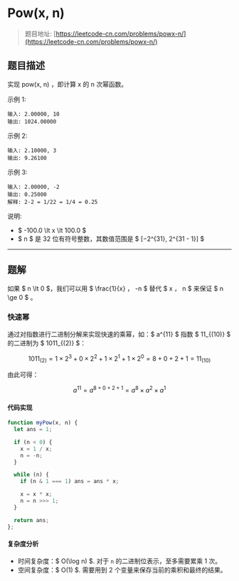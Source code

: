 # Pow(x, n)

> 题目地址: [https://leetcode-cn.com/problems/powx-n/](https://leetcode-cn.com/problems/powx-n/)

## 题目描述

实现 pow(x, n) ，即计算 x 的 n 次幂函数。

示例 1:

```
输入: 2.00000, 10
输出: 1024.00000
```

示例 2:

```
输入: 2.10000, 3
输出: 9.26100
```

示例 3:

```
输入: 2.00000, -2
输出: 0.25000
解释: 2-2 = 1/22 = 1/4 = 0.25
```

说明:

* $ -100.0 \lt x \lt 100.0 $
* $ n $ 是 32 位有符号整数，其数值范围是 $ [−2^{31}, 2^{31 - 1}] $

------

## 题解

如果 $ n \lt 0 $，我们可以用 $ \frac{1}{x} $，$ -n $ 替代 $ x $，$ n $ 来保证 $ n \ge 0 $ 。

### 快速幂

通过对指数进行二进制分解来实现快速的乘幂，如：$ a^{11} $ 指数 $ 11_{(10)} $ 的二进制为 $ 1011_{(2)} $：

$$
1011_{(2)} = 1 \times 2^3 + 0 \times 2^2 + 1 \times 2^1 + 1 \times 2^0 = 8 + 0 + 2 + 1 = 11_{(10)}
$$

由此可得：

$$
a^{11} = a^{8 + 0 + 2 + 1} = a^{8} \times a^{2} \times a^{1}
$$

#### 代码实现

```js
function myPow(x, n) {
  let ans = 1;

  if (n < 0) {
    x = 1 / x;
    n = -n;
  }

  while (n) {
    if (n & 1 === 1) ans = ans * x;

    x = x * x;
    n = n >>> 1;
  }

  return ans;
};
```

#### 复杂度分析

* 时间复杂度：$ O(\log n) $. 对于 `n` 的二进制位表示，至多需要累乘 1 次。
* 空间复杂度：$ O(1) $. 需要用到 2 个变量来保存当前的乘积和最终的结果。
